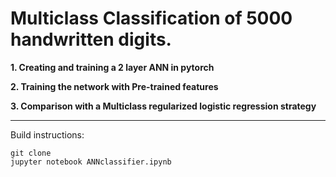 # Multiclass Classification of 5000 handwritten digits.

**1. Creating and training a 2 layer ANN in pytorch**

**2. Training the network with Pre-trained features**

**3. Comparison with a Multiclass regularized logistic regression strategy**


---
Build instructions:
```
git clone
jupyter notebook ANNclassifier.ipynb
```
